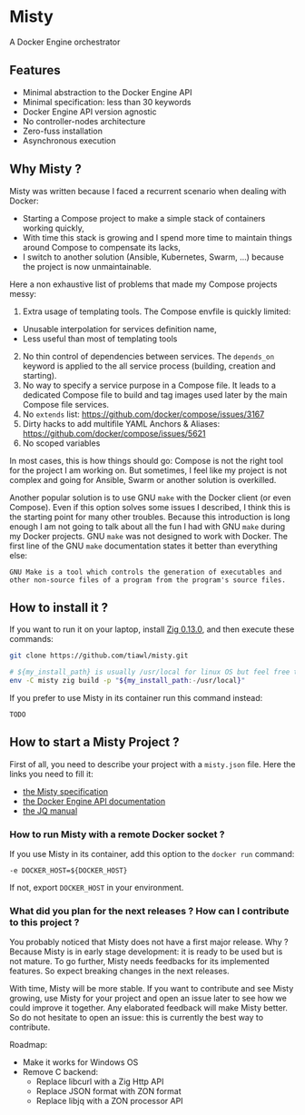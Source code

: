 # Misty

A Docker Engine orchestrator

## Features

- Minimal abstraction to the Docker Engine API
- Minimal specification: less than 30 keywords
- Docker Engine API version agnostic
- No controller-nodes architecture
- Zero-fuss installation
- Asynchronous execution

## Why Misty ?

Misty was written because I faced a recurrent scenario when dealing with Docker:
- Starting a Compose project to make a simple stack of containers working quickly,
- With time this stack is growing and I spend more time to maintain things around Compose to compensate its lacks,
- I switch to another solution (Ansible, Kubernetes, Swarm, ...) because the project is now unmaintainable.

Here a non exhaustive list of problems that made my Compose projects messy:
1. Extra usage of templating tools. The Compose envfile is quickly limited:
  - Unusable interpolation for services definition name,
  - Less useful than most of templating tools
2. No thin control of dependencies between services. The `depends_on` keyword is applied to the all service process (building, creation and starting).
3. No way to specify a service purpose in a Compose file. It leads to a dedicated Compose file to build and tag images used later by the main Compose file services.
4. No `extends` list: https://github.com/docker/compose/issues/3167
5. Dirty hacks to add multifile YAML Anchors & Aliases: https://github.com/docker/compose/issues/5621
6. No scoped variables

In most cases, this is how things should go: Compose is not the right tool for the project I am working on.
But sometimes, I feel like my project is not complex and going for Ansible, Swarm or another solution is overkilled.

Another popular solution is to use GNU `make` with the Docker client (or even Compose). Even if this option solves some issues I described, I think this is the starting point for many other troubles. Because this introduction is long enough I am not going to talk about all the fun I had with GNU `make` during my Docker projects. GNU `make` was not designed to work with Docker. The first line of the GNU `make` documentation states it better than everything else:
```
GNU Make is a tool which controls the generation of executables and other non-source files of a program from the program's source files.
```

## How to install it ?

If you want to run it on your laptop, install [Zig 0.13.0](https://ziglang.org/download/), and then execute these commands:
```sh
git clone https://github.com/tiawl/misty.git

# ${my_install_path} is usually /usr/local for linux OS but feel free to change it for a more suitable location for your usecase
env -C misty zig build -p "${my_install_path:-/usr/local}"
```

If you prefer to use Misty in its container run this command instead:
```
TODO
```

## How to start a Misty Project ?

First of all, you need to describe your project with a `misty.json` file. Here the links you need to fill it:
- [the Misty specification](https://github.com/tiawl/misty/blob/trunk/doc/00_index.md)
- [the Docker Engine API documentation](https://docs.docker.com/engine/api/)
- [the JQ manual](https://jqlang.github.io/jq/manual/)

### How to run Misty with a remote Docker socket ?

If you use Misty in its container, add this option to the `docker run` command:
```
-e DOCKER_HOST=${DOCKER_HOST}
```

If not, export `DOCKER_HOST` in your environment.

### What did you plan for the next releases ? How can I contribute to this project ?

You probably noticed that Misty does not have a first major release. Why ? Because Misty is in early stage development: it is ready to be used but is not mature. To go further, Misty needs feedbacks for its implemented features. So expect breaking changes in the next releases.

With time, Misty will be more stable. If you want to contribute and see Misty growing, use Misty for your project and open an issue later to see how we could improve it together. Any elaborated feedback will make Misty better. So do not hesitate to open an issue: this is currently the best way to contribute.

Roadmap:
- Make it works for Windows OS
- Remove C backend:
  - Replace libcurl with a Zig Http API
  - Replace JSON format with ZON format
  - Replace libjq with a ZON processor API
